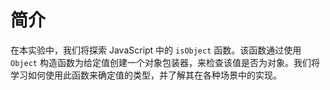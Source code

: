 # 简介

在本实验中，我们将探索 JavaScript 中的 `isObject` 函数。该函数通过使用 `Object` 构造函数为给定值创建一个对象包装器，来检查该值是否为对象。我们将学习如何使用此函数来确定值的类型，并了解其在各种场景中的实现。
